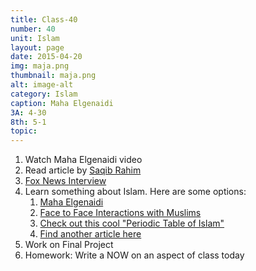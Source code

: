 ```yaml
---
title: Class-40
number: 40	
unit: Islam
layout: page
date: 2015-04-20
img: maja.png
thumbnail: maja.png
alt: image-alt
category: Islam
caption: Maha Elgenaidi
3A: 4-30
8th: 5-1
topic: 
---
```


1. Watch Maha Elgenaidi video
1. Read article by [Saqib Rahim](https://dl.dropboxusercontent.com/u/916107/teachdocs/ramadan.pdg.pdf)
1. [Fox News Interview](https://youtu.be/Jt1cOnNrY5s)
2. Learn something about Islam.  Here are some options:
	1. [Maha Elgenaidi](https://www.ing.org/news-and-updates-list/1426-reflections-on-current-events-concerning-american-muslims)
	2. [Face to Face Interactions with Muslims](http://www.huffingtonpost.com/maha-elgenaidi/facetoface-interaction-is_1_b_5946212.html)
	3. [Check out this cool "Periodic Table of Islam"](http://www.iqraonline.net/wp-content/uploads/2012/05/Periodic-Table-of-Islam-Small.jpg)
	4. [Find another article here](https://www.ing.org/ing-in-the-news)
3. Work on Final Project
3. Homework: Write a NOW on an aspect of class today